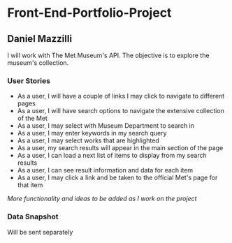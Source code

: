 # Front-End-Portfolio-Project

## Daniel Mazzilli

I will work with The Met Museum's API. The objective is to explore the museum's collection.

### User Stories

- As a user, I will have a couple of links I may click to navigate to different pages
- As a user, I will have search options to navigate the extensive collection of the Met
- As a user, I may select with Museum Department to search in
- As a user, I may enter keywords in my search query
- As a user, I may select works that are highlighted
- As a user, my search results will appear in the main section of the page
- As a user, I can load a next list of items to display from my search results
- As a user, I can see result information and data for each item
- As a user, I may click a link and be taken to the official Met's page for that item

*More functionality and ideas to be added as I work on the project*
### Data Snapshot

Will be sent separately